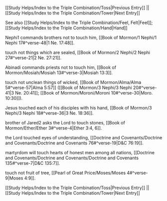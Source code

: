 [[Study Helps/Index to the Triple Combination/Toss|Previous Entry]]  ||  [[Study Helps/Index to the Triple Combination/Tower|Next Entry]]

 See also [[Study Helps/Index to the Triple Combination/Feel, Felt|Feel]]; [[Study Helps/Index to the Triple Combination/Hand|Hand]]

 Nephi1 commands brothers not to touch him, [[Book of Mormon/1 Nephi/1 Nephi 17#^verse-48|1 Ne. 17:48]].

 touch not things which are sealed, [[Book of Mormon/2 Nephi/2 Nephi 27#^verse-21|2 Ne. 27:21]].

 Abinadi commands priests not to touch him, [[Book of Mormon/Mosiah/Mosiah 13#^verse-3|Mosiah 13:3]].

 touch not unclean things of wicked, [[Book of Mormon/Alma/Alma 5#^verse-57|Alma 5:57]] ([[Book of Mormon/3 Nephi/3 Nephi 20#^verse-41|3 Ne. 20:41]]; [[Book of Mormon/Moroni/Moroni 10#^verse-30|Moro. 10:30]]).

 Jesus touched each of his disciples with his hand, [[Book of Mormon/3 Nephi/3 Nephi 18#^verse-36|3 Ne. 18:36]].

 brother of Jared2 asks the Lord to touch stones, [[Book of Mormon/Ether/Ether 3#^verse-4|Ether 3:4, 6]].

 the Lord touched eyes of understanding, [[Doctrine and Covenants/Doctrine and Covenants/Doctrine and Covenants 76#^verse-19|D&C 76:19]].

 martyrdom will touch hearts of honest men among all nations, [[Doctrine and Covenants/Doctrine and Covenants/Doctrine and Covenants 135#^verse-7|D&C 135:7]].

 touch not fruit of tree, [[Pearl of Great Price/Moses/Moses 4#^verse-9|Moses 4:9]].

[[Study Helps/Index to the Triple Combination/Toss|Previous Entry]]  ||  [[Study Helps/Index to the Triple Combination/Tower|Next Entry]]